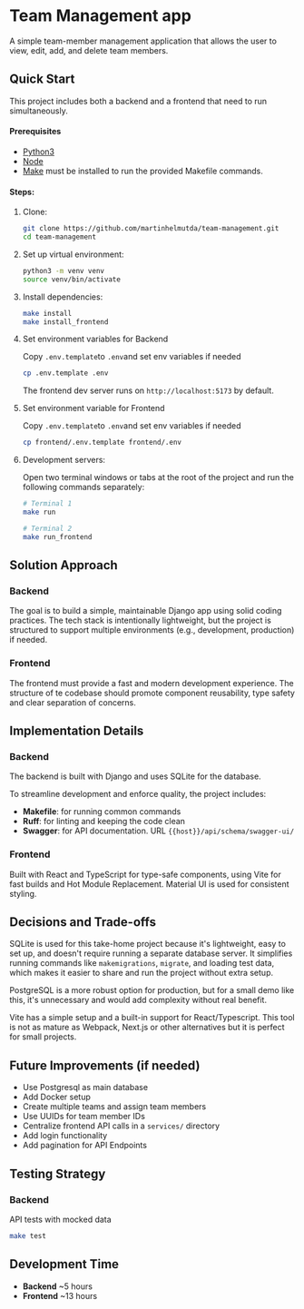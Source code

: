 # Team Management app
A simple team-member management application that allows the
user to view, edit, add, and delete team members.

## Quick Start
This project includes both a backend and a frontend that need to run simultaneously.


#### Prerequisites
- [Python3](https://www.python.org)
- [Node](https://nodejs.org/es) 
- [Make](https://www.gnu.org/software/make/) must be installed to run the provided Makefile commands.

#### Steps:

1. Clone:
    ```bash 
    git clone https://github.com/martinhelmutda/team-management.git
    cd team-management
    ```

2. Set up virtual environment:
    ```bash 
    python3 -m venv venv 
    source venv/bin/activate
    ```

3. Install dependencies:
    ```bash
    make install
    make install_frontend
    ```

4. Set environment variables for Backend
    
    Copy `.env.template`to `.env`and set env variables if needed
    ```bash
    cp .env.template .env
    ```
    The frontend dev server runs on `http://localhost:5173` by default.

5. Set environment variable for Frontend
    
    Copy `.env.template`to `.env`and set env variables if needed
    ```bash
    cp frontend/.env.template frontend/.env
    ```


6. Development servers:

    Open two terminal windows or tabs at the root of the project and run the following commands separately:
    ```bash
    # Terminal 1
    make run

    # Terminal 2
    make run_frontend
    ```

## Solution Approach
### Backend
The goal is to build a simple, maintainable Django app using solid coding practices. The tech stack is intentionally lightweight, but the project is structured to support multiple environments (e.g., development, production) if needed.

### Frontend
The frontend must provide a fast and modern development experience. The structure of te codebase should promote component reusability, type safety and clear separation of concerns.

## Implementation Details
### Backend
The backend is built with Django and uses SQLite for the database.

To streamline development and enforce quality, the project includes:
- **Makefile**: for running common commands
- **Ruff**: for linting and keeping the code clean
- **Swagger**: for API documentation. URL `{{host}}/api/schema/swagger-ui/`

### Frontend
Built with React and TypeScript for type-safe components, using Vite for fast builds and Hot Module Replacement. Material UI is used for consistent styling.

## Decisions and Trade-offs
SQLite is used for this take-home project because it's lightweight, easy to set up, and doesn't require running a separate database server. It simplifies running commands like `makemigrations`, `migrate`, and loading test data, which makes it easier to share and run the project without extra setup.

PostgreSQL is a more robust option for production, but for a small demo like this, it's unnecessary and would add complexity without real benefit.

Vite has a simple setup and a built-in support for React/Typescript. This tool is not as mature as Webpack, Next.js or other alternatives but it is perfect for small projects.

## Future Improvements (if needed)
- Use Postgresql as main database
- Add Docker setup
- Create multiple teams and assign team members
- Use UUIDs for team member IDs
- Centralize frontend API calls in a `services/` directory
- Add login functionality
- Add pagination for API Endpoints

## Testing Strategy
### Backend
API tests with mocked data

```bash
make test
```

## Development Time
- **Backend** ~5 hours
- **Frontend** ~13 hours

